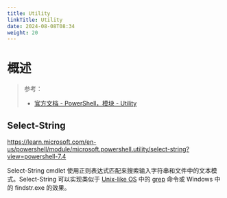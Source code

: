 ```yaml
---
title: Utility
linkTitle: Utility
date: 2024-08-08T08:34
weight: 20
---
```


# 概述

> 参考：
>
> - [官方文档 - PowerShell，模块 - Utility](https://learn.microsoft.com/en-us/powershell/module/microsoft.powershell.utility/?view=powershell-7.4)


## Select-String

https://learn.microsoft.com/en-us/powershell/module/microsoft.powershell.utility/select-string?view=powershell-7.4

Select-String cmdlet 使用正则表达式匹配来搜索输入字符串和文件中的文本模式。Select-String 可以实现类似于 [Unix-like OS](docs/1.操作系统/Operating%20system/Unix-like%20OS/Unix-like%20OS.md) 中的 [grep](docs/1.操作系统/Linux%20管理/Linux%20文本处理/grep.md) 命令或 Windows 中的 findstr.exe 的效果。

